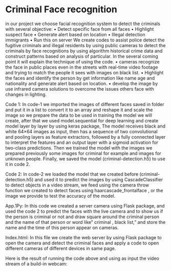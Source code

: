 # Criminal Face recognition 
in our project we choose facial recognition system to detect the criminals with several objective:
•	Detect specific face from all faces 
•	Highlight suspect face
•	Generate alert based on location
•	Illegal detection immigrants 
•	Run this on server 
We create codes to assist police detect the fugitive criminals and illegal residents by using public cameras to detect the criminals by face recognitions by using algorithm historical crime data and construct patterns based on analysis of particular.  In the several coming point it will explain the technique of using the code.
•	cameras recognize the face in public places even in the streets with real-time video footage and trying to match the people it sees with images on black list.
•	Highlight the faces and identify the person by get information like name age and nationality and generate alert based on location.
•	develop the image by use infrared camera solutions to overcome the issues others face with changes in lighting.

Code 1:
In code-1 we imported the images of different faces  saved in folder and put it in a list to convert it to an array   and reshape it  and scale the image so we prepare the data to be used in training the model we will create, after that we used model.sequential for deep learning and create model layer by layer by using keras package, The model receives black and white 64×64 images as input, then has a sequence of two convolutional and pooling layers as feature extractors, followed by a fully connected layer to interpret the features and an output layer with a sigmoid activation for two-class predictions.
Then we trained the model with the images we prepared previously some images for criminal for example and images for unknown people. Finally, we saved the model (criminal-detection.h5) to use it in code 2.

Code 2:
In code-2 we loaded the model that we created before (criminal-detection.h5) and used it to predict the images by using CascadeClassifier to detect objects in a video stream, we feed using the camera throw function we created to detect faces using haarcascade_frontalface , or the image we provide to test the accuracy of the model.

App.1Py:
In this code we created a server camera using Flask package,  and used the code 2 to predict the faces with the live camera and to show us if the person is criminal or not and draw square around the criminal person and the name of that person or word like” criminal , black list,” and store the name and the time of this person appear on cameras.

Index.html:
In this file we create the web server by using Flask package to open the camera and detect the criminal faces and apply a code to open different cameras of different devices in same page. 

Here is the result of running the code above and using as input the video stream of a build-in webcam:

